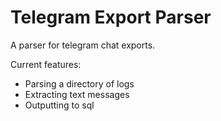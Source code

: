 # Telegram Export Parser

A parser for telegram chat exports.

Current features:

- Parsing a directory of logs
- Extracting text messages
- Outputting to sql
